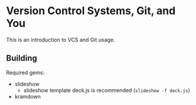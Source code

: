Version Control Systems, Git, and You
=====================================

This is an introduction to VCS and Git usage.

Building
--------

Required gems:

  * slideshow
    * slideshow template deck.js is recommended (`slideshow -f deck.js`)
  * kramdown
